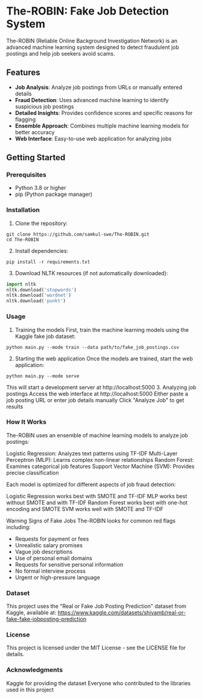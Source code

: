 # The-ROBIN: Fake Job Detection System

The-ROBIN (Reliable Online Background Investigation Network) is an advanced machine learning system designed to detect fraudulent job postings and help job seekers avoid scams.

## Features

- **Job Analysis**: Analyze job postings from URLs or manually entered details
- **Fraud Detection**: Uses advanced machine learning to identify suspicious job postings
- **Detailed Insights**: Provides confidence scores and specific reasons for flagging
- **Ensemble Approach**: Combines multiple machine learning models for better accuracy
- **Web Interface**: Easy-to-use web application for analyzing jobs

## Getting Started

### Prerequisites

- Python 3.8 or higher
- pip (Python package manager)

### Installation

1. Clone the repository:
```
git clone https://github.com/samkul-swe/The-ROBIN.git
cd The-ROBIN
```

2. Install dependencies:
```
pip install -r requirements.txt
```

3. Download NLTK resources (if not automatically downloaded):
```python
import nltk
nltk.download('stopwords')
nltk.download('wordnet')
nltk.download('punkt')
```

### Usage
1. Training the models
First, train the machine learning models using the Kaggle fake job dataset:
```
python main.py --mode train --data path/to/fake_job_postings.csv
```
2. Starting the web application
Once the models are trained, start the web application:
```
python main.py --mode serve
```
This will start a development server at http://localhost:5000
3. Analyzing job postings
Access the web interface at http://localhost:5000
Either paste a job posting URL or enter job details manually
Click "Analyze Job" to get results

### How It Works
The-ROBIN uses an ensemble of machine learning models to analyze job postings:

Logistic Regression: Analyzes text patterns using TF-IDF
Multi-Layer Perceptron (MLP): Learns complex non-linear relationships
Random Forest: Examines categorical job features
Support Vector Machine (SVM): Provides precise classification

Each model is optimized for different aspects of job fraud detection:

Logistic Regression works best with SMOTE and TF-IDF
MLP works best without SMOTE and with TF-IDF
Random Forest works best with one-hot encoding and SMOTE
SVM works well with SMOTE and TF-IDF

Warning Signs of Fake Jobs
The-ROBIN looks for common red flags including:

- Requests for payment or fees
- Unrealistic salary promises
- Vague job descriptions
- Use of personal email domains
- Requests for sensitive personal information
- No formal interview process
- Urgent or high-pressure language

### Dataset
This project uses the "Real or Fake Job Posting Prediction" dataset from Kaggle, available at:
https://www.kaggle.com/datasets/shivamb/real-or-fake-fake-jobposting-prediction

### License
This project is licensed under the MIT License - see the LICENSE file for details.

### Acknowledgments
Kaggle for providing the dataset
Everyone who contributed to the libraries used in this project